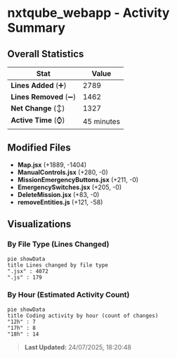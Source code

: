# nxtqube_webapp - Activity Summary 

## Overall Statistics

| Stat                   | Value                                                             |
| ---------------------- | ----------------------------------------------------------------- |
| **Lines Added** (➕)   | 2789                                          |
| **Lines Removed** (➖) | 1462                                        |
| **Net Change** (↕)    | 1327                |
| **Active Time** (⌚)   | 45 minutes |


## Modified Files
- **Map.jsx** (+1889, -1404)
- **ManualControls.jsx** (+280, -0)
- **MissionEmergencyButtons.jsx** (+211, -0)
- **EmergencySwitches.jsx** (+205, -0)
- **DeleteMission.jsx** (+83, -0)
- **removeEntities.js** (+121, -58)

## Visualizations

### By File Type (Lines Changed)

```mermaid
pie showData
title Lines changed by file type
".jsx" : 4072
".js" : 179
```

### By Hour (Estimated Activity Count)

```mermaid
pie showData
title Coding activity by hour (count of changes)
"12h" : 7
"17h" : 8
"18h" : 14
```


> **Last Updated:** 24/07/2025, 18:20:48
